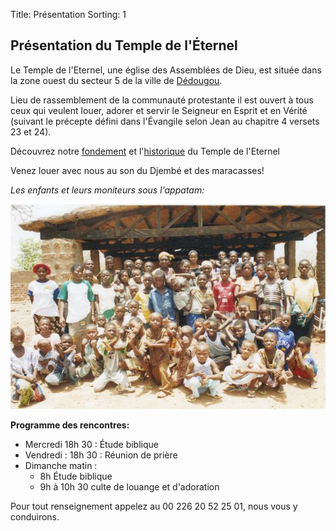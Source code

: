 Title: Présentation
Sorting: 1

Présentation du Temple de l'Éternel
-----------------------------------

Le Temple de l'Eternel, une église des Assemblées de Dieu, 
est située dans la zone ouest du secteur 5 de la ville de [Dédougou][1].

Lieu de rassemblement de la communauté protestante il est ouvert à tous ceux
qui veulent louer, adorer et servir le Seigneur en Esprit et en Vérité (suivant
le précepte défini dans l'Évangile selon Jean au  chapitre 4 versets 23 et 24).

Découvrez notre [fondement][2] et l'[historique][3] du Temple de l'Eternel 

Venez louer avec nous au son du Djembé et des maracasses!

*Les enfants et leurs moniteurs sous l'appatam:*

![alt text][4]

**Programme des rencontres:**

 - Mercredi   18h 30 : Étude biblique
 - Vendredi : 18h 30 : Réunion de prière
 - Dimanche matin :
    - 8h Étude biblique
    - 9h à 10h 30 culte de louange et d'adoration


Pour tout renseignement appelez au 00 226 20 52 25 01, nous vous y conduirons.


  [1]: /_/dedougou
  [2]: /_/temple_eternel/fondement
  [3]: /_/temple_eternel/historique
  [4]: /data/images/eglise_enfants.jpg
